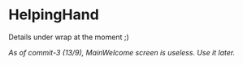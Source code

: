 # HelpingHand
Details under wrap at the moment ;)

<p><em>As of commit-3 (13/9), MainWelcome screen is useless. Use it later.</em></p>
